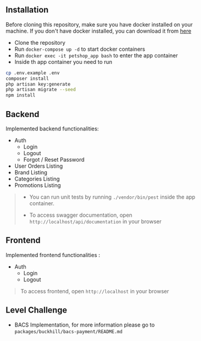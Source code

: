 ## Installation

Before cloning this repository, make sure you have docker installed on your machine. If you don't have docker installed, you can download it from [here](https://www.docker.com/products/docker-desktop)

* Clone the repository 
* Run `docker-compose up -d` to start docker containers 
* Run `docker exec -it petshop_app bash` to enter the app container 
* Inside th app container you need to run 

```bash
cp .env.example .env
composer install
php artisan key:generate
php artisan migrate --seed
npm install
```

## Backend
Implemented backend functionalities:
* Auth
  * Login
  * Logout
  * Forgot / Reset Password
* User Orders Listing
* Brand Listing
* Categories Listing
* Promotions Listing

> * You can run unit tests by running `./vendor/bin/pest` inside the app container.
> 
> * To access swagger documentation, open `http://localhost/api/documentation` in your browser


## Frontend
Implemented frontend functionalities :
* Auth
  * Login
  * Logout

> To access frontend, open `http://localhost` in your browser

## Level Challenge

* BACS Implementation, for more information please go to `packages/buckhill/bacs-payment/README.md`